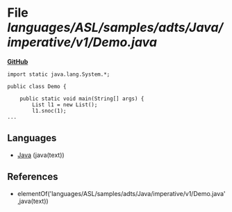 # File _languages/ASL/samples/adts/Java/imperative/v1/Demo.java_
**[GitHub](https://github.com/softlang/yas/blob/master/languages/ASL/samples/adts/Java/imperative/v1/Demo.java)**
```
import static java.lang.System.*;

public class Demo {

	public static void main(String[] args) {
		List l1 = new List();
		l1.snoc(1);
...
```

## Languages
* [Java](../languages/Java.md) (java(text))

## References
* elementOf('languages/ASL/samples/adts/Java/imperative/v1/Demo.java',java(text))
